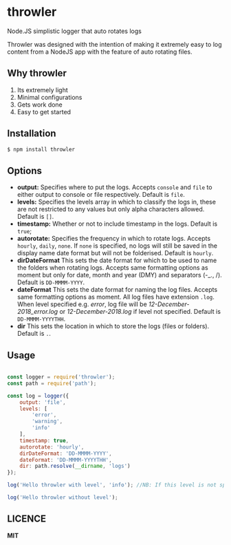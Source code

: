 # throwler

Node.JS simplistic logger that auto rotates logs

Throwler was designed with the intention of making it extremely easy to log content from a NodeJS app with the feature of auto rotating files.

## Why throwler

1. Its extremely light
2. Minimal configurations
3. Gets work done
4. Easy to get started

## Installation

``` sh
$ npm install throwler
```

## Options

* **output:** Specifies where to put the logs. Accepts `console` and `file` to either output to console or file respectively. Default is `file`.
* **levels:** Specifies the levels array in which to classify the logs in, these are not restricted to any values but only alpha characters allowed. Default is `[]`.
* **timestamp:** Whether or not to include timestamp in the logs. Default is `true`;
* **autorotate:** Specifies the frequency in which to rotate logs. Accepts `hourly`, `daily`, `none`. If `none` is specified, no logs will still be saved in the display name date format but will not be folderised. Default is `hourly`.
* **dirDateFormat** This sets the  date format for which to be used to name the folders when rotating logs. Accepts same formatting options as moment but only for date, month and year (DMY) and separators (-_., \/). Default is `DD-MMMM-YYYY`.
* **dateFormat** This sets the date format for naming the log files. Accepts same formatting options as moment. All log files have extension `.log`. When level specified e.g. _error_, log file will be _12-December-2018_error.log_ or _12-December-2018.log_ if level not specified. Default is `DD-MMMM-YYYYTHH`.
* **dir** This sets the location in which to store the logs (files or folders). Default is `.`.

## Usage

``` js

const logger = require('throwler');
const path = require('path');

const log = logger({
    output: 'file',
    levels: [
        'error',
        'warning',
        'info'
    ],
    timestamp: true,
    autorotate: 'hourly',
    dirDateFormat: 'DD-MMMM-YYYY',
    dateFormat: 'DD-MMMM-YYYYTHH',
    dir: path.resolve(__dirname, 'logs')
});

log('Hello throwler with level', 'info'); //NB: If this level is not specified in levels option then it will be discarded

log('Hello throwler without level');

```

## LICENCE

**MIT**
